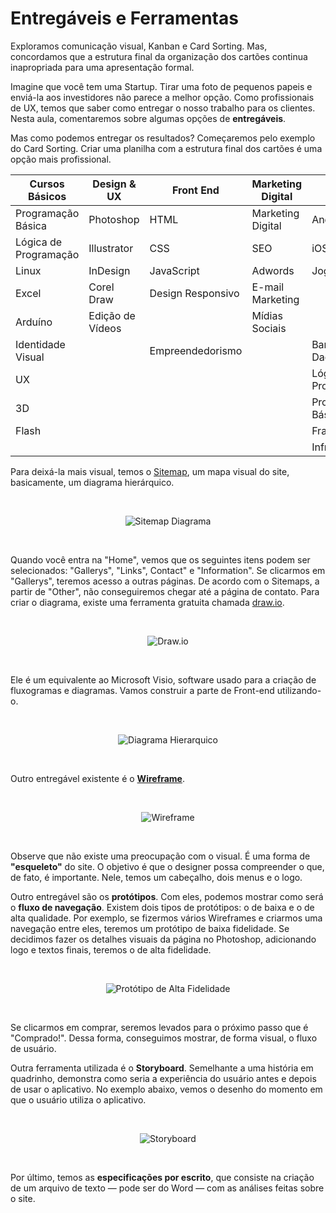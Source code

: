 # Entregáveis e Ferramentas

Exploramos comunicação visual, Kanban e Card Sorting. Mas, concordamos que a estrutura final da organização dos cartões continua inapropriada para uma apresentação formal.

Imagine que você tem uma Startup. Tirar uma foto de pequenos papeis e enviá-la aos investidores não parece a melhor opção. Como profissionais de UX, temos que saber como entregar o nosso trabalho para os clientes. Nesta aula, comentaremos sobre algumas opções de **entregáveis**.

Mas como podemos entregar os resultados? Começaremos pelo exemplo do Card Sorting. Criar uma planilha com a estrutura final dos cartões é uma opção mais profissional.


Cursos Básicos | Design & UX | Front End | Marketing Digital | Mobile | Programação
------------ | ------------- | ------------- | ------------- | ------------- | -------------
Programação Básica | Photoshop | HTML | Marketing Digital | Android | Java
Lógica de Programação | Illustrator | CSS | SEO | iOS | PHP
Linux | InDesign | JavaScript | Adwords | Jogos | C# e .NET
Excel | Corel Draw | Design Responsivo | E-mail Marketing |  | Python
Arduíno | Edição de Vídeos |  | Mídias Sociais |  | Ruby
  | Identidade Visual |  | Empreendedorismo |  | Banco de Dados
  | UX | |  |  | Lógica de Programação
  | 3D |  | | | Programação Básica
  | Flash |  |  |  | Framework
  |  |  |  |  | Infraestrutura
    

Para deixá-la mais visual, temos o [Sitemap](https://www.xml-sitemaps.com/), um mapa visual do site, basicamente, um diagrama hierárquico.

<br>

<div align="center">

![Sitemap Diagrama](images/sitemap-diagrama.png)

</div>

<br>


Quando você entra na "Home", vemos que os seguintes itens podem ser selecionados: "Gallerys", "Links", Contact" e "Information". Se clicarmos em "Gallerys", teremos acesso a outras páginas. De acordo com o Sitemaps, a partir de "Other", não conseguiremos chegar até a página de contato. Para criar o diagrama, existe uma ferramenta gratuita chamada [draw.io](https://app.diagrams.net/).


<br>

<div align="center">

![Draw.io](images/draw-io.png)

</div>

<br>

Ele é um equivalente ao Microsoft Visio, software usado para a criação de fluxogramas e diagramas. Vamos construir a parte de Front-end utilizando-o.


<br>

<div align="center">

![Diagrama Hierarquico](images/diagrama-hierarquico.png)

</div>

<br>


Outro entregável existente é o [**Wireframe**](https://wireframe.cc/).


<br>

<div align="center">

![Wireframe](images/wireframe.png)

</div>

<br>


Observe que não existe uma preocupação com o visual. É uma forma de **"esqueleto"** do site. O objetivo é que o designer possa compreender o que, de fato, é importante. Nele, temos um cabeçalho, dois menus e o logo.

Outro entregável são os **protótipos**. Com eles, podemos mostrar como será o **fluxo de navegação**. Existem dois tipos de protótipos: o de baixa e o de alta qualidade. Por exemplo, se fizermos vários Wireframes e criarmos uma navegação entre eles, teremos um protótipo de baixa fidelidade. Se decidimos fazer os detalhes visuais da página no Photoshop, adicionando logo e textos finais, teremos o de alta fidelidade.


<br>

<div align="center">

![Protótipo de Alta Fidelidade](images/prototipo-de-alta-fidelidade.png)

</div>

<br>

Se clicarmos em comprar, seremos levados para o próximo passo que é "Comprado!". Dessa forma, conseguimos mostrar, de forma visual, o fluxo de usuário. 

Outra ferramenta utilizada é o **Storyboard**. Semelhante a uma história em quadrinho, demonstra como seria a experiência do usuário antes e depois de usar o aplicativo. No exemplo abaixo, vemos o desenho do momento em que o usuário utiliza o aplicativo.


<br>

<div align="center">

![Storyboard](images/storyboard.jpg)

</div>

<br>


Por último, temos as **especificações por escrito**, que consiste na criação de um arquivo de texto — pode ser do Word — com as análises feitas sobre o site.
